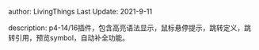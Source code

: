 author:         LivingThings
Last Update:    2021-9-11

description:
p4-14/16插件，包含高亮语法显示，鼠标悬停提示，跳转定义，跳转引用，预览symbol，自动补全功能。